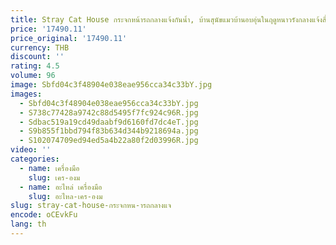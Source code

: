 ```yaml
---
title: Stray Cat House กระจกหน้ารถกลางแจ้งกันน้ำ, บ้านสุนัขแมวบ้านอบอุ่นในฤดูหนาวรังกลางแจ้งสี่ฤดู
price: '17490.11'
price_original: '17490.11'
currency: THB
discount: ''
rating: 4.5
volume: 96
image: Sbfd04c3f48904e038eae956cca34c33bY.jpg
images:
  - Sbfd04c3f48904e038eae956cca34c33bY.jpg
  - S738c77428a9742c88d5495f7fc924c96R.jpg
  - Sdbac519a19cd49daabf9d6160fd7dc4eT.jpg
  - S9b855f1bbd794f83b634d344b9218694a.jpg
  - S102074709ed94ed5a4b22a80f2d03996R.jpg
video: ''
categories:
  - name: เครื่องมือ
    slug: เคร-องม
  - name: อะไหล่ เครื่องมือ
    slug: อะไหล-เคร-องม
slug: stray-cat-house-กระจกหน-ารถกลางแจ
encode: oCEvkFu
lang: th
---
```

  